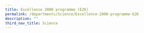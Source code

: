 ```yaml
---
title: Excellence 2000 programme (E2K)
permalink: /departments/Science/Excellence-2000-programme-E2K
description: ""
third_nav_title: Science
---
```


